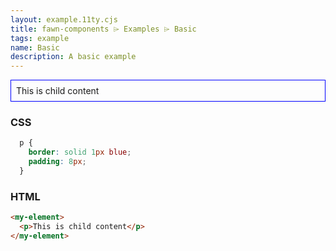 ```yaml
---
layout: example.11ty.cjs
title: fawn-components ⌲ Examples ⌲ Basic
tags: example
name: Basic
description: A basic example
---
```


<style>
  my-element p {
    border: solid 1px blue;
    padding: 8px;
  }
</style>
<my-element>
  <p>This is child content</p>
</my-element>

<h3>CSS</h3>

```css
  p {
    border: solid 1px blue;
    padding: 8px;
  }
```

<h3>HTML</h3>

```html
<my-element>
  <p>This is child content</p>
</my-element>
```

